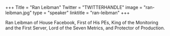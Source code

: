 +++
Title = "Ran Leibman"
Twitter = "TWITTERHANDLE"
image = "ran-leibman.jpg"
type = "speaker"
linktitle = "ran-leibman"
+++

Ran Leibman of House Facebook, First of His PEs, King of the Monitoring and the First Server, Lord of the Seven Metrics, and Protector of Production.

